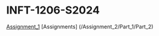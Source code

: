 # INFT-1206-S2024

[Assignment_1](Assignment_1/Part_1/index.html)
[Assignments] (/Assignment_2/Part_1/Part_2)
